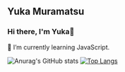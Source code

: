 ## Yuka Muramatsu
### Hi there, I'm Yuka👋

<!--
**yuka830/yuka830** is a ✨ _special_ ✨ repository because its `README.md` (this file) appears on your GitHub profile.

Here are some ideas to get you started:

- 🔭 I’m currently working on ...
- 🌱 I’m currently learning ...
- 👯 I’m looking to collaborate on ...
- 🤔 I’m looking for help with ...
- 💬 Ask me about ...
- 📫 How to reach me: ...
- 😄 Pronouns: ...
- ⚡ Fun fact: ...
-->
🌱 I’m currently learning JavaScript.

![Anurag's GitHub stats](https://github-readme-stats.vercel.app/api?username=yuka830&show_icons=true)
[![Top Langs](https://github-readme-stats.vercel.app/api/top-langs/?username=yuka830&layout=compact)](https://github.com/anuraghazra/github-readme-stats)

